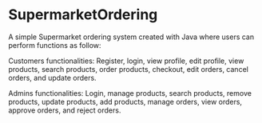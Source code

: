 # SupermarketOrdering

A simple Supermarket ordering system created with Java where users can perform functions as follow:

Customers functionalities: Register, login, view profile, edit profile, view products, search products, order products, checkout, edit orders, cancel orders, and update orders.

Admins functionalities:  Login, manage products, search products, remove products, update products, add products, manage orders, view orders, approve orders, and reject orders.
